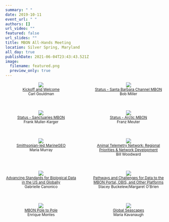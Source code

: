 ```yaml
---
summary: " "
date: 2019-10-11
event_url: " "
authors: []
url_video: ""
featured: false
url_slides: ""
title: MBON All-Hands Meeting
location: Silver Spring, Maryland
all_day: true
publishDate: 2021-06-04T23:43:43.521Z
image:
  filename: featured.png
  preview_only: true
---
```

<div style="width:45%; float:left; text-align:center; font-size: smaller;">
<a href="0845_gouldman_MBON%20mtg%20MAY_2019_gouldman-converted-compressed.pdf" target="_blank"><img src="overview_cg_mbonallhands.png"><br>
Kickoff and Welcome</a><br>
Carl Gouldman

</div>

<div style="width:45%; float:right; text-align:center; font-size: smaller;">
<a href="0930_miller_NASA_April_2019-converted-compressed.pdf" target="_blank"><img src="mbon_bm_20191011.png"><br>
Status - Santa Barbara Channel MBON</a><br>
Bob Miller

</div>

<div style="clear: both;"></div>

<p>&nbsp;</p>

<div style="width:45%; float:left; text-align:center; font-size: smaller;">
<a href="1000_mueller-kargerSanctuaries_MBON_FMK-2019_V1-converted-compressed.pdf" target="_blank"><img src="sanctuaries_fmk_mbonallhands.png"><br>
Status - Sanctuaries MBON</a><br>
Frank Muller-Karger
</div>

<div style="width:45%; float:right; text-align:center; font-size: smaller;">
<a href="1030_mueter_All%20MBON%202019%20meeting%20FINAL%20AMBON-converted-compressed.pdf" target="_blank"><img src="ambon_fm_mbonallhands.png"><br>
Status - Arctic MBON</a><br>
Franz Meuter
</div>

<div style="clear: both;"></div>

<p>&nbsp;</p>

<div style="width:45%; float:left; text-align:center; font-size: smaller;">
<a href="1130_Murray_MBON%20AllHands_190524p-converted-compressed.pdf" target="_blank"><img src="marinegeo_mm_mbonallhands.png"><br>
Smithsonian-led MarineGEO</a><br>
Maria Murray
</div>

<div style="width:45%; float:right; text-align:center; font-size: smaller;">
<a href="1145_Woodward%20MBON%20All%20Hands%20Meeting%20May%2024%2C%20%202019-converted-compressed.pdf" target="_blank"><img src="regional_bw_mbonallhands.png"><br>
Animal Telemetry Network: Regional Priorities & Network Development</a><br>
Bill Woodward
</div>

<div style="clear: both;"></div>

<p>&nbsp;</p>

<div style="width:45%; float:left; text-align:center; font-size: smaller;">
<a href="1315_a_Canonico_Data%20standards%20presentation_MBON%20All%20Hands%202019-converted-compressed.pdf" target="_blank"><img src="standards_gc_mbonallhands.png"><br>
Advancing Standards for Biological Data in the US and Globally</a><br>
Gabrielle Canonico
</div>

<div style="width:45%; float:right; text-align:center; font-size: smaller;">
<a href="1330_b_Buckelew_obrien_MBON%20DM%20-%20overview%20-%20final-converted-compressed.pdf" target="_blank"><img src="data_sb_mbonallhands.png"><br>
Pathways and Challenges for Data to the MBON Portal, OBIS, and Other Platforms</a><br>
Stacey Buckelew/Margaret O'Brien
</div>

<div style="clear: both;"></div>


<p>&nbsp;</p>

<div style="width:45%; float:left; text-align:center; font-size: smaller;">
<a href="1345_MontesMBON_P2P_MAY2019_day2_EM-converted-compressed.pdf" target="_blank"><img src="poletopole_em_mbonallhands.png"><br>
MBON Pole to Pole</a><br>
Enrique Montes
</div>

<div style="width:45%; float:right; text-align:center; font-size: smaller;">
<a href="1400_Kavanaugh_NASA_BEF_2019_KAVANAUGH_GLOBEUPDATE-converted-compressed.pdf" target="_blank"><img src="seascape_mk_mbonallhands.png"><br>
Global Seascapes</a><br>
Maria Kavanaugh
</div>

<div style="clear: both;"></div>


